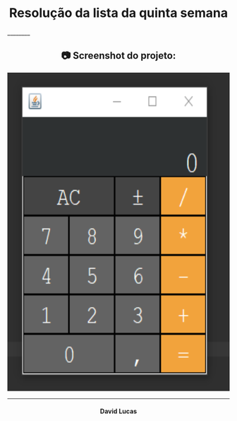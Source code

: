 <h1 align="center"> Resolução da lista da quinta semana </h1>
________

<h2 align="center"> 📷 Screenshot do projeto: </h2>
<p align="center">
<img width="1020" height="720" src="./java-calculator.png">
</p>

_________
<h4 align="center"> <strong>David Lucas</strong></h4>
